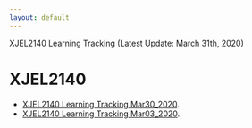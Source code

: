 ```yaml
---
layout: default
---
```


XJEL2140 Learning Tracking (Latest Update: March 31th, 2020)

# XJEL2140

*   [XJEL2140 Learning Tracking Mar30_2020](./XJEL2140_Tracking_REV_02.html).
*   [XJEL2140 Learning Tracking Mar03_2020](./XJEL2140_Tracking_REV_01.html).

